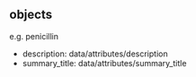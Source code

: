 ## objects
e.g. penicillin

- description: data/attributes/description
- summary_title: data/attributes/summary_title
